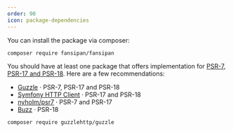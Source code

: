 ```yaml
---
order: 90
icon: package-dependencies
---
```


You can install the package via composer:

```bash
composer require fansipan/fansipan
```

You should have at least one package that offers implementation for [PSR-7, PSR-17 and PSR-18](./requirements.md). Here are a few recommendations:

- [Guzzle](https://github.com/guzzle/guzzle) · PSR-7, PSR-17 and PSR-18
- [Symfony HTTP Client](https://symfony.com/doc/current/http_client.html#psr-18-and-psr-17) · PSR-17 and PSR-18
- [nyholm/psr7](https://github.com/Nyholm/psr7) · PSR-7 and PSR-17
- [Buzz](https://github.com/kriswallsmith/buzz) · PSR-18

```bash
composer require guzzlehttp/guzzle
```
